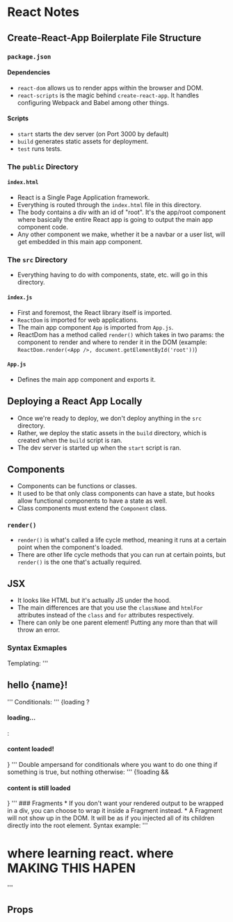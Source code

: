# React Notes

## Create-React-App Boilerplate File Structure

### `package.json`
#### Dependencies
* `react-dom` allows us to render apps within the browser and DOM.
* `react-scripts` is the magic behind `create-react-app`. It handles configuring Webpack and Babel among other things.
#### Scripts
* `start` starts the dev server (on Port 3000 by default)
* `build` generates static assets for deployment.
* `test` runs tests.

### The `public` Directory
#### `index.html`
* React is a Single Page Application framework.
* Everything is routed through the `index.html` file in this directory.
* The body contains a div with an id of "root". It's the app/root component where basically the entire React app is going to output the main app component code.
* Any other component we make, whether it be a navbar or a user list, will get embedded in this main app component.

### The `src` Directory
* Everything having to do with components, state, etc. will go in this directory.
#### `index.js`
* First and foremost, the React library itself is imported.
* `ReactDom` is imported for web applications.
* The main app component `App` is imported from `App.js`.
* ReactDom has a method called `render()` which takes in two params: the component to render and where to render it in the DOM (example: `ReactDom.render(<App />, document.getElementById('root'))`)
#### `App.js`
* Defines the main app component and exports it.

## Deploying a React App Locally
* Once we're ready to deploy, we don't deploy anything in the `src` directory.
* Rather, we deploy the static assets in the `build` directory, which is created when the `build` script is ran.
* The dev server is started up when the `start` script is ran.

## Components
* Components can be functions or classes.
* It used to be that only class components can have a state, but hooks allow functional components to have a state as well.
* Class components must extend the `Component` class.
### `render()`
* `render()` is what's called a life cycle method, meaning it runs at a certain point when the component's loaded.
* There are other life cycle methods that you can run at certain points, but `render()` is the one that's actually required.

## JSX
* It looks like HTML but it's actually JS under the hood.
* The main differences are that you use the `className` and `htmlFor` attributes instead of the `class` and `for` attributes respectively.
* There can only be one parent element! Putting any more than that will throw an error.
### Syntax Exmaples
Templating:
'''
<h2>hello {name}!</h2>
'''
Conditionals:
'''
{loading ? <h4>loading...</h4> : <h4>content loaded!</h4>}
'''
Double ampersand for conditionals where you want to do one thing if something is true, but nothing otherwise:
'''
{!loading && <h4>content is still loaded</h4>}
'''
### Fragments
* If you don't want your rendered output to be wrapped in a div, you can choose to wrap it inside a Fragment instead.
* A Fragment will not show up in the DOM. It will be as if you injected all of its children directly into the root element.
Syntax example:
'''
<Fragment>
  <h1>where learning react. where MAKING THIS HAPEN</h1>
</Fragment>
'''

## Props

